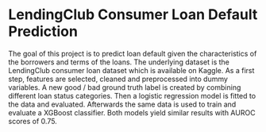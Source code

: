 # LendingClub Consumer Loan Default Prediction
The goal of this project is to predict loan default given the characteristics of the borrowers and terms of the loans. The underlying dataset is the LendingClub consumer loan dataset which is available on Kaggle. As a first step, features are selected, cleaned and preprocessed into dummy variables. A new good / bad ground truth label is created by combining different loan status categories. Then a logistic regression model is fitted to the data and evaluated. Afterwards the same data is used to train and evaluate a XGBoost classifier. Both models yield similar results with AUROC scores of 0.75.

